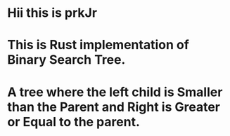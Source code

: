 # Hii this is prkJr
# This is Rust implementation of Binary Search Tree.
# A tree where the left child is Smaller than the Parent and Right is Greater or Equal to the parent.